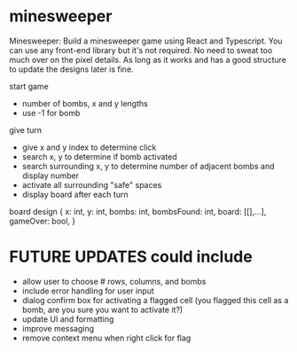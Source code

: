 # minesweeper

Minesweeper: Build a minesweeper game using React and Typescript. You can use any front-end library but it's not required. No need to sweat too much over on the pixel details. As long as it works and has a good structure to update the designs later is fine.

start game
- number of bombs, x and y lengths
- use -1 for bomb

give turn
- give x and y index to determine click
- search x, y to determine if bomb activated
- search surrounding x, y to determine number of adjacent bombs and display number
- activate all surrounding "safe" spaces
- display board after each turn

board design
{
  x: int,
  y: int,
  bombs: int,
  bombsFound: int,
  board: [[],...],
  gameOver: bool,
}


# FUTURE UPDATES could include
- allow user to choose # rows, columns, and bombs
- include error handling for user input
- dialog confirm box for activating a flagged cell (you flagged this cell as a bomb, are you sure you want to activate it?)
- update UI and formatting
- improve messaging
- remove context menu when right click for flag
